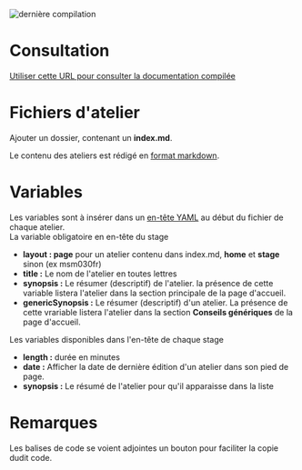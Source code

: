 ![dernière compilation](https://github.com/renaudwangler/ib-labs/actions/workflows/pages/pages-build-deployment/badge.svg)
# Consultation
[Utiliser cette URL pour consulter la documentation compilée](https://renaudwangler.github.io/ib-labs/)

# Fichiers d'atelier
Ajouter un dossier, contenant un **index.md**.

Le contenu des ateliers est rédigé en [format markdown](https://docs.github.com/fr/get-started/writing-on-github/getting-started-with-writing-and-formatting-on-github/basic-writing-and-formatting-syntax).  

# Variables
Les variables sont à insérer dans un [en-tête YAML](https://jekyllrb.com/docs/front-matter/) au début du fichier de chaque atelier.  
La variable obligatoire en en-tête du stage  
- **layout : page** pour un atelier contenu dans index.md, **home** et **stage** sinon (ex msm030fr)
- **title :** Le nom de l'atelier en toutes lettres  
- **synopsis :** Le résumer (descriptif) de l'atelier. la présence de cette variable listera l'atelier dans la section principale de la page d'accueil.
- **genericSynopsis :** Le résumer (descriptif) d'un atelier. La présence de cette vrariable listera l'atelier dans la section **Conseils génériques** de la page d'accueil.

Les variables disponibles dans l'en-tête de chaque stage  
- **length :** durée en minutes
- **date :** Afficher la date de dernière édition d'un atelier dans son pied de page.
- **synopsis :** Le résumé de l'atelier pour qu'il apparaisse dans la liste

# Remarques
Les balises de code se voient adjointes un bouton pour faciliter la copie dudit code. 